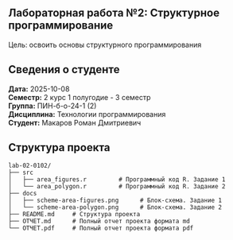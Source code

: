 ## **Лабораторная работа №2: Структурное программирование**
Цель: освоить основы структурного программирования

## Сведения о студенте
**Дата:** 2025-10-08  
**Семестр:** 2 курс 1 полугодие - 3 семестр  
**Группа:** ПИН-б-о-24-1 (2)  
**Дисциплина:** Технологии программирования  
**Студент:** Макаров Роман Дмитриевич  

## **Структура проекта**

```
lab-02-0102/
├── src
│   ├── area_figures.r         # Программный код R. Задание 1
│   └── area_polygon.r         # Программный код R. Задание 2
├── docs
│   ├── scheme-area-figures.png      # Блок-схема. Задание 1
│   └── scheme-area-polygon.png      # Блок-схема. Задание 2
├── README.md     # Cтруктура проекта
├── ОТЧЕТ.md      # Полный отчет проекта формата md
└── ОТЧЕТ.pdf     # Полный отчет проекта формата pdf
```